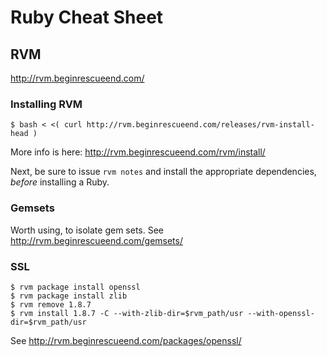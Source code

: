 # Ruby Cheat Sheet

## RVM

<http://rvm.beginrescueend.com/>

### Installing RVM

    $ bash < <( curl http://rvm.beginrescueend.com/releases/rvm-install-head )

More info is here: <http://rvm.beginrescueend.com/rvm/install/>

Next, be sure to issue `rvm notes` and install the appropriate dependencies,
*before* installing a Ruby.

### Gemsets

Worth using, to isolate gem sets. See <http://rvm.beginrescueend.com/gemsets/>

### SSL

    $ rvm package install openssl
    $ rvm package install zlib
    $ rvm remove 1.8.7
    $ rvm install 1.8.7 -C --with-zlib-dir=$rvm_path/usr --with-openssl-dir=$rvm_path/usr

See <http://rvm.beginrescueend.com/packages/openssl/>
